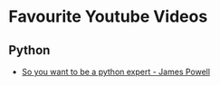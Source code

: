 # Favourite Youtube Videos

## Python
- [So you want to be a python expert - James Powell](https://www.youtube.com/watch?v=cKPlPJyQrt4) 
